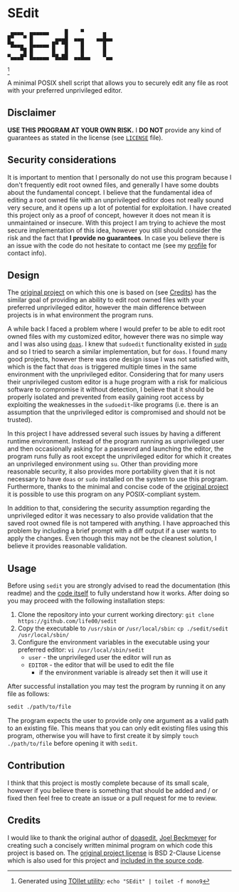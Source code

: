 # SEdit

```
 ▄▄▄▄  ▄▄▄▄▄▄     █    ▀      ▄
█▀   ▀ █       ▄▄▄█  ▄▄▄    ▄▄█▄▄
▀█▄▄▄  █▄▄▄▄▄ █▀ ▀█    █      █
    ▀█ █      █   █    █      █
▀▄▄▄█▀ █▄▄▄▄▄ ▀█▄██  ▄▄█▄▄    ▀▄▄
```

[^1]

[^1]: Generated using [TOIlet utility](http://caca.zoy.org/wiki/toilet): `echo "SEdit" | toilet -f mono9`

A minimal POSIX shell script that allows you to securely edit any file as root with your preferred unprivileged editor.

## Disclaimer

**USE THIS PROGRAM AT YOUR OWN RISK.** I **DO NOT** provide any kind of guarantees as stated in the license (see [`LICENSE`](./LICENSE) file).

## Security considerations

It is important to mention that I personally do not use this program because I don't frequently edit root owned files, and generally I have some doubts about the fundamental concept. I believe that the fundamental idea of editing a root owned file with an unprivileged editor does not really sound very secure, and it opens up a lot of potential for exploitation. I have created this project only as a proof of concept, however it does not mean it is unmaintained or insecure. With this project I am trying to achieve the most secure implementation of this idea, however you still should consider the risk and the fact that **I provide no guarantees**. In case you believe there is an issue with the code do not hesitate to contact me (see my [profile](https://github.com/life00) for contact info).

## Design

The [original project](https://github.com/TinfoilSubmarine/doasedit) on which this one is based on (see [Credits](#credits)) has the similar goal of providing an ability to edit root owned files with your preferred unprivileged editor, however the main difference between projects is in what environment the program runs.

A while back I faced a problem where I would prefer to be able to edit root owned files with my customized editor, however there was no simple way and I was also using [`doas`](https://github.com/slicer69/doas). I knew that `sudoedit` functionality existed in [`sudo`](https://github.com/sudo-project/sudo) and so I tried to search a similar implementation, but for `doas`. I found many good projects, however there was one design issue I was not satisfied with, which is the fact that `doas` is triggered multiple times in the same environment with the unprivileged editor. Considering that for many users their unprivileged custom editor is a huge program with a risk for malicious software to compromise it without detection, I believe that it should be properly isolated and prevented from easily gaining root access by exploiting the weaknesses in the `sudoedit`-like programs (i.e. there is an assumption that the unprivileged editor is compromised and should not be trusted).

In this project I have addressed several such issues by having a different runtime environment. Instead of the program running as unprivileged user and then occasionally asking for a password and launching the editor, the program runs fully as root except the unprivileged editor for which it creates an unprivileged environment using `su`. Other than providing more reasonable security, it also provides more portability given that it is not necessary to have `doas` or `sudo` installed on the system to use this program. Furthermore, thanks to the minimal and concise code of the [original project](https://github.com/TinfoilSubmarine/doasedit) it is possible to use this program on any POSIX-compliant system.

In addition to that, considering the security assumption regarding the unprivileged editor it was necessary to also provide validation that the saved root owned file is not tampered with anything. I have approached this problem by including a brief prompt with a diff output if a user wants to apply the changes. Even though this may not be the cleanest solution, I believe it provides reasonable validation.

## Usage

Before using `sedit` you are strongly advised to read the documentation (this readme) and the [code itself](./sedit) to fully understand how it works. After doing so you may proceed with the following installation steps:

1. Clone the repository into your current working directory: `git clone https://github.com/life00/sedit`
2. Copy the executable to `/usr/sbin` or `/usr/local/sbin`: `cp ./sedit/sedit /usr/local/sbin/`
3. Configure the environment variables in the executable using your preferred editor: `vi /usr/local/sbin/sedit`
   - `user` - the unprivileged user the editor will run as
   - `EDITOR` - the editor that will be used to edit the file
     - if the environment variable is already set then it will use it

After successful installation you may test the program by running it on any file as follows:

```sh
sedit ./path/to/file
```

The program expects the user to provide only one argument as a valid path to an existing file. This means that you can only edit existing files using this program, otherwise you will have to first create it by simply `touch ./path/to/file` before opening it with `sedit`.

## Contribution

I think that this project is mostly complete because of its small scale, however if you believe there is something that should be added and / or fixed then feel free to create an issue or a pull request for me to review.

## Credits

I would like to thank the original author of [doasedit](https://github.com/TinfoilSubmarine/doasedit), [Joel Beckmeyer](https://github.com/TinfoilSubmarine) for creating such a concisely written minimal program on which code this project is based on. The [original project license](https://github.com/TinfoilSubmarine/doasedit/blob/main/LICENSE) is BSD 2-Clause License which is also used for this project and [included in the source code](./LICENSE).
